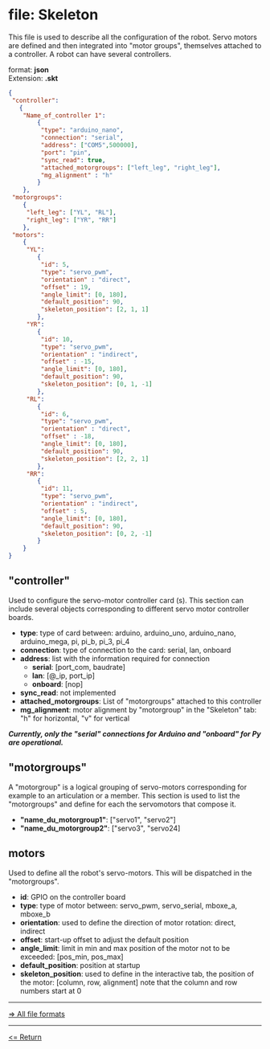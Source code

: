 # file: Skeleton

This file is used to describe all the configuration of the robot.
Servo motors are defined and then integrated into "motor groups", themselves attached to a controller.
A robot can have several controllers.

format: **json**  
Extension: **.skt**  

```json
{
 "controller":
   {
    "Name_of_controller 1":
        {
         "type": "arduino_nano",
         "connection": "serial",
         "address": ["COM5",500000],
         "port": "pin",
         "sync_read": true,
         "attached_motorgroups": ["left_leg", "right_leg"],
         "mg_alignment" : "h"
        }
    },
 "motorgroups":
    {
     "left_leg": ["YL", "RL"],
     "right_leg": ["YR", "RR"]
    },
 "motors":
    {
     "YL":
        {
         "id": 5,
         "type": "servo_pwm",
         "orientation" : "direct",
         "offset" : 19,
         "angle_limit": [0, 180],
         "default_position": 90,
         "skeleton_position": [2, 1, 1]
        },
     "YR":
        {
         "id": 10,
         "type": "servo_pwm",
         "orientation" : "indirect",
         "offset" : -15,
         "angle_limit": [0, 180],
         "default_position": 90,
         "skeleton_position": [0, 1, -1]
        },
     "RL":
        {
         "id": 6,
         "type": "servo_pwm",
         "orientation" : "direct",
         "offset" : -18,
         "angle_limit": [0, 180],
         "default_position": 90,
         "skeleton_position": [2, 2, 1]
        },
     "RR":
        {
         "id": 11,
         "type": "servo_pwm",
         "orientation" : "indirect",
         "offset" : 5,
         "angle_limit": [0, 180],
         "default_position": 90,
         "skeleton_position": [0, 2, -1]
        }
    }
}
```

## "controller"

Used to configure the servo-motor controller card (s).
This section can include several objects corresponding to different servo motor controller boards.

* **type**: type of card between:
arduino, arduino_uno, arduino_nano, arduino_mega, pi, pi_b, pi_3, pi_4
* **connection**: type of connection to the card:
serial, lan, onboard
* **address**: list with the information required for connection
  * **serial**: [port_com, baudrate]
  * **lan**: [@_ip, port_ip]
  * **onboard**: [nop]
* **sync_read**: not implemented
* **attached_motorgroups**: List of "motorgroups" attached to this controller
* **mg_alignment**: motor alignment by "motorgroup" in the "Skeleton" tab:
"h" for horizontal, "v" for vertical

***Currently, only the "serial" connections for Arduino and "onboard" for Py are operational.***

## "motorgroups"

A "motorgroup" is a logical grouping of servo-motors corresponding for example to an articulation or a member.
This section is used to list the "motorgroups" and define for each the servomotors that compose it.

* **"name_du_motorgroup1"**: ["servo1", "servo2"]
* **"name_du_motorgroup2"**: ["servo3", "servo24]

## motors

Used to define all the robot's servo-motors. This will be dispatched in the "motorgroups".

* **id**: GPIO on the controller board
* **type**: type of motor between:
servo_pwm, servo_serial, mboxe_a, mboxe_b
* **orientation**: used to define the direction of motor rotation:
direct, indirect
* **offset**: start-up offset to adjust the default position
* **angle_limit**: limit in min and max position of the motor not to be exceeded: [pos_min, pos_max]
* **default_position**: position at startup
* **skeleton_position**: used to define in the interactive tab, the position of the motor:
[column, row, alignment] note that the column and row numbers start at 0

---

[=> All file formats](../file_format.md)

---

[<= Return](../../README.md#format-skeleton)